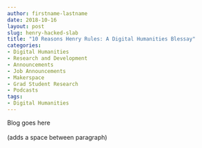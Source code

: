 ```yaml
---
author: firstname-lastname
date: 2018-10-16
layout: post
slug: henry-hacked-slab
title: "10 Reasons Henry Rules: A Digital Humanities Blessay"
categories:
- Digital Humanities
- Research and Development
- Announcements
- Job Announcements
- Makerspace
- Grad Student Research
- Podcasts
tags:
- Digital Humanities
---
```

Blog goes here
<br />  
(adds a space between paragraph)

